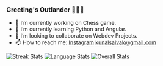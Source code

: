 ### Greeting's Outlander 🤖🤖🤖

- 🔭 I’m currently working on Chess game.
- 🌱 I’m currently learning Python and Angular.
- 👯 I’m looking to collaborate on Webdev Projects.
- 📫 How to reach me: [Instagram](https://www.instagram.com/_d_jockl/) [kunalsalvak@gmail.com](mailto:kunalsalvak@gmail.com)
<img src="https://streak-stats.demolab.com?user=Kunal-JockL&theme=tokyonight&hide_border=true&border_radius=40&fire=1A9871" alt="Streak Stats" >
<img src="https://github-readme-stats.vercel.app/api/top-langs/?username=Kunal-JockL&theme=tokyonight&hide_border=true&border_radius=30" alt="Language Stats">
<img src="https://github-readme-stats.vercel.app/api?username=Kunal-JockL&show_icons=true&theme=tokyonight&hide_border=true&border_radius=30" alt="Overall Stats">

